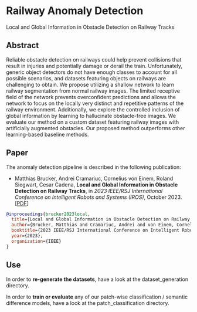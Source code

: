 # Railway Anomaly Detection
Local and Global Information in Obstacle Detection on Railway Tracks


## Abstract

Reliable obstacle detection on railways could help prevent collisions that result in injuries and potentially damage or derail the train. Unfortunately, generic object detectors do not have enough classes to account for all possible scenarios, and datasets featuring objects on railways are challenging to obtain. We propose utilizing a shallow network to learn railway segmentation from normal railway images. The limited receptive field of the network prevents overconfident predictions and allows the network to focus on the locally very distinct and repetitive patterns of the railway environment. Additionally, we explore the controlled inclusion of global information by learning to hallucinate obstacle-free images. We evaluate our method on a custom dataset featuring railway images with artificially augmented obstacles. Our proposed method outperforms other learning-based baseline methods.




## Paper

The anomaly detection pipeline is described in the following publication:

- Matthias Brucker, Andrei Cramariuc, Cornelius von Einem, Roland Siegwart, Cesar Cadena, **Local and Global Information in Obstacle Detection on Railway Tracks**, in _2023 IEEE/RSJ International Conference on Intelligent Robots and Systems (IROS)_, October 2023. [[PDF]([https://arxiv.org/pdf/2102.08145.pdf](https://arxiv.org/abs/2307.15478))]


```bibtex
@inproceedings{brucker2023local,
  title={Local and Global Information in Obstacle Detection on Railway Tracks},
  author={Brucker, Matthias and Cramariuc, Andrei and von Einem, Cornelius and Siegwart, Roland and Cadena, Cesar},
  booktitle={2023 IEEE/RSJ International Conference on Intelligent Robots and Systems (IROS)},
  year={2023},
  organization={IEEE}
}
```

## Use

In order to **re-generate the datasets**, have a look at the dataset_generation directory.

In order to **train or evaluate** any of our patch-wise classification / semantic difference models, have a look at the patch_classification directory. 

